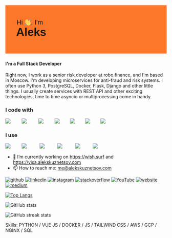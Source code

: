 <img src="https://raw.githubusercontent.com/geekkun/geekkun/main/header.png">

#### I'm a Full Stack Developer

Right now, I work as a senior risk developer at robo.finance, and I'm based in Moscow. I'm developing microservices for anti-fraud and risk systems. I often use Python 3, PostgreSQL, Docker, Flask, Django and other little things. I usually create services with REST API and other exciting technologies, time to time asyncio or multiprocessing come in handy.

<h3>I code with</h3>
<img src="https://devicons.github.io/devicon/devicon.git/icons/python/python-original.svg" width="40px">&nbsp;&nbsp;&nbsp;&nbsp;&nbsp;&nbsp;&nbsp;&nbsp;
<img src="https://devicons.github.io/devicon/devicon.git/icons/django/django-original.svg" width="40px">&nbsp;&nbsp;&nbsp;&nbsp;&nbsp;&nbsp;&nbsp;&nbsp;
<img src="https://devicons.github.io/devicon/devicon.git/icons/vuejs/vuejs-original.svg" width="40px">&nbsp;&nbsp;&nbsp;&nbsp;&nbsp;&nbsp;&nbsp;&nbsp;
<img src="https://devicons.github.io/devicon/devicon.git/icons/html5/html5-plain.svg" width="40px">&nbsp;&nbsp;&nbsp;&nbsp;&nbsp;&nbsp;&nbsp;&nbsp;<img src="https://devicons.github.io/devicon/devicon.git/icons/css3/css3-plain.svg" width="40px">&nbsp;&nbsp;&nbsp;&nbsp;&nbsp;&nbsp;&nbsp;&nbsp;<img src="https://devicons.github.io/devicon/devicon.git/icons/javascript/javascript-original.svg" width="40px">&nbsp;&nbsp;&nbsp;&nbsp;&nbsp;&nbsp;&nbsp;&nbsp;<img src="https://devicons.github.io/devicon/devicon.git/icons/nodejs/nodejs-plain.svg" width="40px">&nbsp;&nbsp;&nbsp;&nbsp;&nbsp;&nbsp;&nbsp;&nbsp;

<h3>I use</h3>
<img src="https://devicons.github.io/devicon/devicon.git/icons/docker/docker-original.svg" width="40px">&nbsp;&nbsp;&nbsp;&nbsp;&nbsp;&nbsp;&nbsp;&nbsp;
<img src="https://devicons.github.io/devicon/devicon.git/icons/git/git-original.svg" width="40px">&nbsp;&nbsp;&nbsp;&nbsp;&nbsp;&nbsp;&nbsp;&nbsp;&nbsp;
<img src="https://devicons.github.io/devicon/devicon.git/icons/amazonwebservices/amazonwebservices-original.svg" width="40px">&nbsp;&nbsp;&nbsp;&nbsp;&nbsp;&nbsp;&nbsp;&nbsp;&nbsp;
<img src="https://devicons.github.io/devicon/devicon.git/icons/vim/vim-original.svg" width="40px">&nbsp;&nbsp;&nbsp;&nbsp;&nbsp;&nbsp;&nbsp;&nbsp;&nbsp;
<img src="https://devicons.github.io/devicon/devicon.git/icons/postgresql/postgresql-original.svg" width="40px">&nbsp;&nbsp;&nbsp;&nbsp;&nbsp;&nbsp;&nbsp;&nbsp;&nbsp;
<img src="https://devicons.github.io/devicon/devicon.git/icons/nginx/nginx-original.svg" width="40px">&nbsp;&nbsp;&nbsp;&nbsp;&nbsp;&nbsp;&nbsp;&nbsp;&nbsp;

- 🔭 I’m currently working on https://wish.surf and https://visa.alekskuznetsov.com
- 📫 How to reach me: me@alekskuznetsov.com 


[<img src='https://cdn.jsdelivr.net/npm/simple-icons@3.0.1/icons/github.svg' alt='github' height='40'>](https://github.com/geekkun)  [<img src='https://cdn.jsdelivr.net/npm/simple-icons@3.0.1/icons/linkedin.svg' alt='linkedin' height='40'>](https://www.linkedin.com/in/alekskuznetsov/)  [<img src='https://cdn.jsdelivr.net/npm/simple-icons@3.0.1/icons/instagram.svg' alt='instagram' height='40'>](https://www.instagram.com/gk.kn/)  [<img src='https://cdn.jsdelivr.net/npm/simple-icons@3.0.1/icons/stackoverflow.svg' alt='stackoverflow' height='40'>](https://stackoverflow.com/users/6388578)  [<img src='https://cdn.jsdelivr.net/npm/simple-icons@3.0.1/icons/youtube.svg' alt='YouTube' height='40'>](https://www.youtube.com/channel/alekskuznetsov)  [<img src='https://cdn.jsdelivr.net/npm/simple-icons@3.0.1/icons/icloud.svg' alt='website' height='40'>](https://alekskuznetsov.com/)  [<img src='https://cdn.jsdelivr.net/npm/simple-icons@3.0.1/icons/medium.svg' alt='medium' height='40'>](https://medium.com/@alex_kuznetsov)  

[![Top Langs](https://github-readme.vercel.alekskuznetsov.com/api/top-langs/?username=geekkun&show_icons=true&count_private=true&langs_count=10&layout=compact&theme=Gradient)](https://github.com/anuraghazra/github-readme-stats)

![GitHub stats](https://github-readme.vercel.alekskuznetsov.com/api?username=geekkun&show_icons=true&count_private=true&theme=Gradient)  

![GitHub streak stats](https://github-readme-streak-stats.herokuapp.com/?user=geekkun)  


Skills: PYTHON / VUE JS / DOCKER / JS / TAILWIND CSS / AWS / GCP / NGINX / SQL

<!--
[![willianrod's wakatime stats](https://github-readme.vercel.alekskuznetsov.com/api/wakatime?username=alekskuznetsov&layout=compact&theme=Gradient)](https://github.com/anuraghazra/github-readme-stats)


**geekkun/geekkun** is a ✨ _special_ ✨ repository because its `README.md` (this file) appears on your GitHub profile.

Here are some ideas to get you started:

- 🔭 I’m currently working on ...
- 🌱 I’m currently learning ...
- 👯 I’m looking to collaborate on ...
- 🤔 I’m looking for help with ...
- 💬 Ask me about ...
- 📫 How to reach me: ...
- 😄 Pronouns: ...
- ⚡ Fun fact: ...
-->
